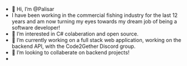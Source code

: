 - 👋 Hi, I’m @Palisar
- I have been working in the commercial fishing industry for the last 12 years and am now turning my eyes towards my dream job of being a software developer!
- 👀 I’m interested in C# colaberation and open source. 
- 🌱 I’m currently working on a full stack web application, working on the backend API, with the Code2Gether Discord group.
- 💞️ I’m looking to collaberate on backend projects!
-

<!---
Palisar/Palisar is a ✨ special ✨ repository because its `README.md` (this file) appears on your GitHub profile.
You can click the Preview link to take a look at your changes.
--->
